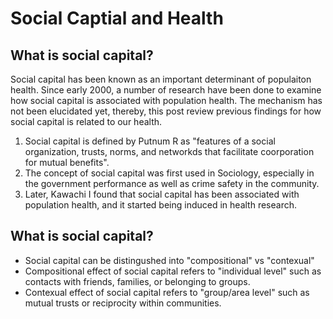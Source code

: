 # Social Captial and Health
## What is social capital?
Social capital has been known as an important determinant of populaiton health. Since early 2000, a number of research have been done to examine how social capital is associated with population health. The mechanism has not been elucidated yet, thereby, this post review previous findings for how social capital is related to our health.
1. Social capital is defined by Putnum R as "features of a social organization, trusts, norms, and networkds that facilitate coorporation for mutual benefits".
2. The concept of social capital was first used in Sociology, especially in the government performance as well as crime safety in the community.
3. Later, Kawachi I found that social capital has been associated with population health, and it started being induced in health research. 

## What is social capital?
- Social capital can be distingushed into "compositional" vs "contexual"
- Compositional effect of social capital refers to "individual level" such as contacts with friends, families, or belonging to groups.
- Contexual effect of social capital refers to "group/area level" such as mutual trusts or reciprocity within communities.

